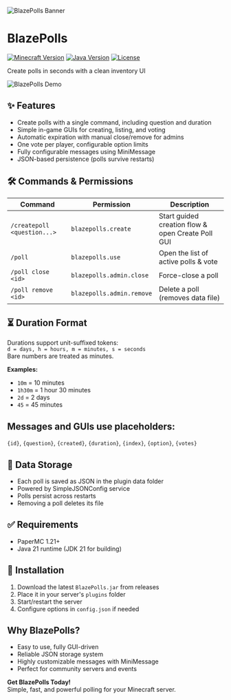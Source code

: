 ![BlazePolls Banner](https://i.imgur.com/tqubkmM)

# BlazePolls
[![Minecraft Version](https://img.shields.io/badge/Minecraft-1.21+-blue)](https://www.minecraft.net/)
[![Java Version](https://img.shields.io/badge/Java-21-red)](https://www.oracle.com/java/technologies/javase/jdk21-archive-downloads.html)
[![License](https://img.shields.io/badge/License-MIT-green)](LICENSE)

Create polls in seconds with a clean inventory UI

![BlazePolls Demo](https://i.imgur.com/HLl6Qjx.gif)

## ✨ Features
- Create polls with a single command, including question and duration
- Simple in-game GUIs for creating, listing, and voting
- Automatic expiration with manual close/remove for admins
- One vote per player, configurable option limits
- Fully configurable messages using MiniMessage
- JSON-based persistence (polls survive restarts)

## 🛠 Commands & Permissions

| Command | Permission | Description |
|---------|------------|-------------|
| `/createpoll <question...>` | `blazepolls.create` | Start guided creation flow & open Create Poll GUI |
| `/poll` | `blazepolls.use` | Open the list of active polls & vote |
| `/poll close <id>` | `blazepolls.admin.close` | Force-close a poll |
| `/poll remove <id>` | `blazepolls.admin.remove` | Delete a poll (removes data file) |

## ⏳ Duration Format
Durations support unit-suffixed tokens:  
`d = days, h = hours, m = minutes, s = seconds`  
Bare numbers are treated as minutes.

**Examples:**
- `10m` = 10 minutes
- `1h30m` = 1 hour 30 minutes
- `2d` = 2 days
- `45` = 45 minutes

## Messages and GUIs use placeholders:  
`{id}`, `{question}`, `{created}`, `{duration}`, `{index}`, `{option}`, `{votes}`

## 💾 Data Storage
- Each poll is saved as JSON in the plugin data folder
- Powered by SimpleJSONConfig service
- Polls persist across restarts
- Removing a poll deletes its file

## ✅ Requirements
- PaperMC 1.21+
- Java 21 runtime (JDK 21 for building)

## 🚀 Installation
1. Download the latest `BlazePolls.jar` from releases
2. Place it in your server's `plugins` folder
3. Start/restart the server
4. Configure options in `config.json` if needed

## Why BlazePolls?
- Easy to use, fully GUI-driven
- Reliable JSON storage system
- Highly customizable messages with MiniMessage
- Perfect for community servers and events

**Get BlazePolls Today!**  
Simple, fast, and powerful polling for your Minecraft server.


